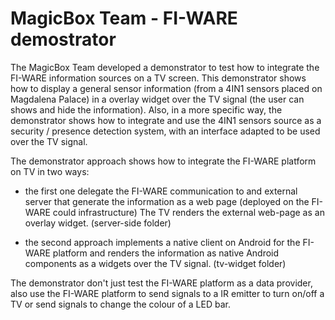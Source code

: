 MagicBox Team - FI-WARE demostrator
===================================

The MagicBox Team developed a demonstrator to test how to integrate
the FI-WARE information sources on a TV screen. This demonstrator
shows how to display a general sensor information (from a 4IN1 sensors
placed on Magdalena Palace) in a overlay widget over the TV signal
(the user can shows and hide the information). Also, in a more
specific way, the demonstrator shows how to integrate and use the 4IN1
sensors source as a security / presence detection system, with an
interface adapted to be used over the TV signal.

The demonstrator approach shows how to integrate the FI-WARE platform
on TV in two ways:

 - the first one delegate the FI-WARE communication to and external
   server that generate the information as a web page (deployed on the
   FI-WARE could infrastructure) The TV renders the external web-page as
   an overlay widget. (server-side folder)

  - the second approach implements a native client on Android for the
    FI-WARE platform and renders the information as native Android
    components as a widgets over the TV signal. (tv-widget folder)

The demonstrator don't just test the FI-WARE platform as a data
provider, also use the FI-WARE platform to send signals to a IR
emitter to turn on/off a TV or send signals to change the colour of a
LED bar.
